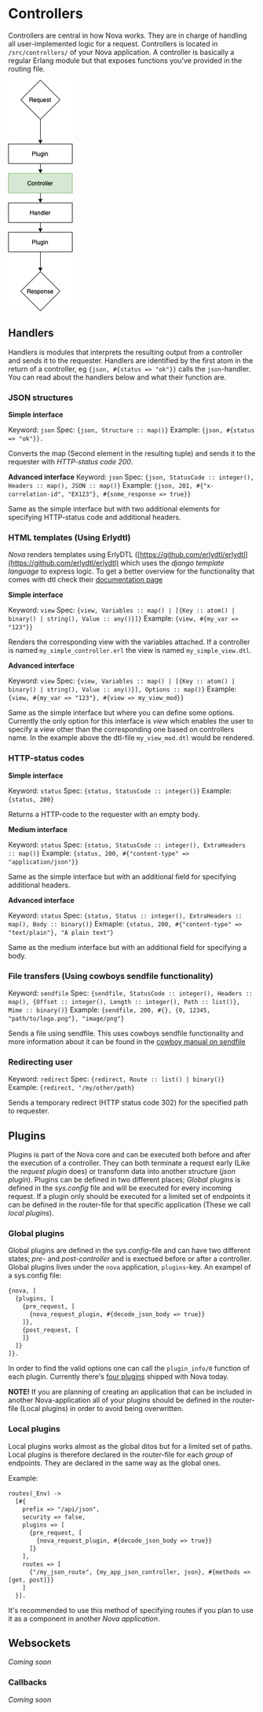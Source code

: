 # Controllers

Controllers are central in how Nova works. They are in charge of handling all user-implemented logic for a request.
Controllers is located in `/src/controllers/` of your Nova application. A controller is basically a regular Erlang module but that exposes functions you've provided in the routing file.

![Request life-cycle](controller_flow.png "Request life-cycle")

## Handlers

Handlers is modules that interprets the resulting output from a controller and sends it to the requester. Handlers are identified by the first atom in the return of a controller, eg `{json, #{status => "ok"}}` calls the `json`-handler. You can read about the handlers below and what their function are.

### JSON structures

**Simple interface**

Keyword: `json`
Spec: `{json, Structure :: map()}`
Example: `{json, #{status => "ok"}}.`

Converts the map (Second element in the resulting tuple) and sends it to the requester with *HTTP-status code 200*.

**Advanced interface**
Keyword: `json`
Spec: `{json, StatusCode :: integer(), Headers :: map(), JSON :: map()}`
Example: `{json, 201, #{"x-correlation-id", "EX123"}, #{some_response => true}}`

Same as the simple interface but with two additional elements for specifying HTTP-status code and additional headers.

### HTML templates (Using Erlydtl)

*Nova* renders templates using ErlyDTL ([https://github.com/erlydtl/erlydtl](https://github.com/erlydtl/erlydtl) which uses the *django template language* to express logic. To get a better overview for the functionality that comes with dtl check their [documentation page](https://django.readthedocs.io/en/1.6.x/ref/templates/builtins.html)

**Simple interface**

Keyword: `view`
Spec: `{view, Variables :: map() | [{Key :: atom() | binary() | string(), Value :: any()}]}`
Example: `{view, #{my_var => "123"}}`

Renders the corresponding view with the variables attached. If a controller is named `my_simple_controller.erl` the view is named `my_simple_view.dtl`.

**Advanced interface**

Keyword: `view`
Spec: `{view, Variables :: map() | [{Key :: atom() | binary() | string(), Value :: any()}], Options :: map()}`
Example: `{view, #{my_var => "123"}, #{view => my_view_mod}}`

Same as the simple interface but where you can define some options. Currently the only option for this interface is *view* which enables the user to specify a view other than the corresponding one based on controllers name. In the example above the dtl-file `my_view_mod.dtl` would be rendered.

### HTTP-status codes

**Simple interface**

Keyword: `status`
Spec: `{status, StatusCode :: integer()}`
Example: `{status, 200}`

Returns a HTTP-code to the requester with an empty body.

**Medium interface**

Keyword: `status`
Spec: `{status, StatusCode :: integer(), ExtraHeaders :: map()}`
Example: `{status, 200, #{"content-type" => "application/json"}}`

Same as the simple interface but with an additional field for specifying additional headers.

**Advanced interface**

Keyword: `status`
Spec: `{status, Status :: integer(), ExtraHeaders :: map(), Body :: binary()}`
Exmaple: `{status, 200, #{"content-type" => "text/plain"}, "A plain text"}`

Same as the medium interface but with an additional field for specifying a body.

### File transfers (Using cowboys sendfile functionality)

Keyword: `sendfile`
Spec: `{sendfile, StatusCode :: integer(), Headers :: map(), {Offset :: integer(), Length :: integer(), Path :: list()}, Mime :: binary()}`
Example: `{sendfile, 200, #{}, {0, 12345, "path/to/logo.png"}, "image/png"}`

Sends a file using sendfile. This uses cowboys sendfile functionality and more information about it can be found in the [cowboy manual on sendfile](https://ninenines.eu/docs/en/cowboy/2.9/guide/resp/#_sending_files)

### Redirecting user

Keyword: `redirect`
Spec: `{redirect, Route :: list() | binary()}`
Example: `{redirect, "/my/other/path}`

Sends a temporary redirect (HTTP status code 302) for the specified path to requester.

## Plugins

Plugins is part of the Nova core and can be executed both before and after the execution of a controller. They can both terminate a request early (Like the *request plugin* does) or transform data into another structure (*json plugin*). Plugins can be defined in two different places; *Global* plugins is defined in the *sys.config* file and will be executed for every incoming request. If a plugin only should be executed for a limited set of endpoints it can be defined in the router-file for that specific application (These we call *local plugins*).

### Global plugins

Global plugins are defined in the *sys.config*-file and can have two different states; *pre*- and *post-controller* and is exectued before or after a controller. Global plugins lives under the `nova` application, `plugins`-key. An exampel of a sys.config file:

```
{nova, [
  {plugins, [
    {pre_request, [
      {nova_request_plugin, #{decode_json_body => true}}
    ]},
    {post_request, [
    ]}
  ]}
]}.
```

In order to find the valid options one can call the `plugin_info/0` function of each plugin. Currently there's [four plugins](https://github.com/novaframework/nova/tree/master/src/plugins) shipped with Nova today.


**NOTE!** If you are planning of creating an application that can be included in another Nova-application all of your plugins should be defined in the router-file (Local plugins) in order to avoid being overwritten.


### Local plugins

Local plugins works almost as the global ditos but for a limited set of paths. Local plugins is therefore declared in the router-file for each *group* of endpoints. They are declared in the same way as the global ones.

Example:
```
routes(_Env) ->
  [#{
    prefix => "/api/json",
    security => false,
    plugins => [
      {pre_request, [
        {nova_request_plugin, #{decode_json_body => true}}
      ]}
    ],
    routes => [
      {"/my_json_route", {my_app_json_controller, json}, #{methods => [get, post]}}
    ]
  }].
```

It's recommended to use this method of specifying routes if you plan to use it as a component in another *Nova application*.

## Websockets

*Coming soon*

### Callbacks

*Coming soon*
